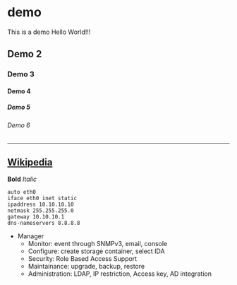 # demo
This is a demo
Hello World!!!
## Demo 2
### Demo 3
#### Demo 4
##### Demo 5
###### Demo 6
---------------
[Wikipedia](https://wikipedia.org)
---------------
**Bold**
*Italic*
```
auto eth0
iface eth0 inet static
ipaddress 10.10.10.10
netmask 255.255.255.0
gateway 10.10.10.1
dns-nameservers 8.8.8.8
```
- Manager
  - Monitor: event through SNMPv3, email, console
  - Configure: create storage container, select IDA
  - Security: Role Based Access Support
  - Maintainance: upgrade, backup, restore 
  - Administration: LDAP, IP restriction, Access key, AD integration

